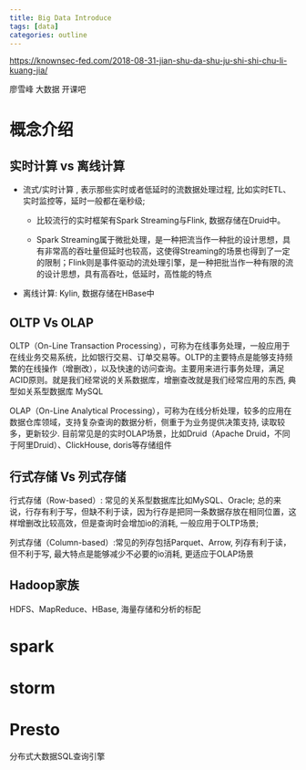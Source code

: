 ```yaml
---
title: Big Data Introduce
tags: [data]
categories: outline
---
```



https://knownsec-fed.com/2018-08-31-jian-shu-da-shu-ju-shi-shi-chu-li-kuang-jia/

廖雪峰 大数据 开课吧
<!--more-->

# 概念介绍

## 实时计算 vs 离线计算



- 流式/实时计算 , 表示那些实时或者低延时的流数据处理过程, 比如实时ETL、实时监控等，延时一般都在毫秒级;

  - 比较流行的实时框架有Spark Streaming与Flink, 数据存储在Druid中。

  - Spark Streaming属于微批处理，是一种把流当作一种批的设计思想，具有非常高的吞吐量但延时也较高，这使得Streaming的场景也得到了一定的限制；Flink则是事件驱动的流处理引擎，是一种把批当作一种有限的流的设计思想，具有高吞吐，低延时，高性能的特点

- 离线计算: Kylin, 数据存储在HBase中

## OLTP Vs OLAP

OLTP（On-Line Transaction Processing），可称为在线事务处理，一般应用于在线业务交易系统，比如银行交易、订单交易等。OLTP的主要特点是能够支持频繁的在线操作（增删改），以及快速的访问查询。主要用来进行事务处理，满足ACID原则。就是我们经常说的关系数据库，增删查改就是我们经常应用的东西, 典型如关系型数据库 MySQL

OLAP（On-Line Analytical Processing），可称为在线分析处理，较多的应用在数据仓库领域，支持复杂查询的数据分析，侧重于为业务提供决策支持, 读取较多，更新较少. 目前常见是的实时OLAP场景，比如Druid（Apache Druid，不同于阿里Druid）、ClickHouse, doris等存储组件

## 行式存储 Vs 列式存储

行式存储（Row-based）: 常见的关系型数据库比如MySQL、Oracle; 总的来说，行存有利于写，但缺不利于读，因为行存是把同一条数据存放在相同位置，这样增删改比较高效，但是查询时会增加io的消耗, 一般应用于OLTP场景;

列式存储（Column-based）:常见的列存包括Parquet、Arrow, 列存有利于读，但不利于写, 最大特点是能够减少不必要的io消耗, 更适应于OLAP场景

## Hadoop家族

HDFS、MapReduce、HBase, 海量存储和分析的标配


# spark





# storm


# Presto 

分布式大数据SQL查询引擎
